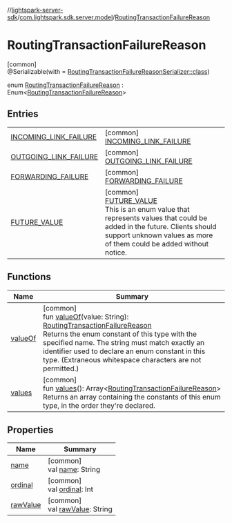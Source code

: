 //[lightspark-server-sdk](../../../index.md)/[com.lightspark.sdk.server.model](../index.md)/[RoutingTransactionFailureReason](index.md)

# RoutingTransactionFailureReason

[common]\
@Serializable(with = [RoutingTransactionFailureReasonSerializer::class](../-routing-transaction-failure-reason-serializer/index.md))

enum [RoutingTransactionFailureReason](index.md) : Enum&lt;[RoutingTransactionFailureReason](index.md)&gt;

## Entries

| | |
|---|---|
| [INCOMING_LINK_FAILURE](-i-n-c-o-m-i-n-g_-l-i-n-k_-f-a-i-l-u-r-e/index.md) | [common]<br>[INCOMING_LINK_FAILURE](-i-n-c-o-m-i-n-g_-l-i-n-k_-f-a-i-l-u-r-e/index.md) |
| [OUTGOING_LINK_FAILURE](-o-u-t-g-o-i-n-g_-l-i-n-k_-f-a-i-l-u-r-e/index.md) | [common]<br>[OUTGOING_LINK_FAILURE](-o-u-t-g-o-i-n-g_-l-i-n-k_-f-a-i-l-u-r-e/index.md) |
| [FORWARDING_FAILURE](-f-o-r-w-a-r-d-i-n-g_-f-a-i-l-u-r-e/index.md) | [common]<br>[FORWARDING_FAILURE](-f-o-r-w-a-r-d-i-n-g_-f-a-i-l-u-r-e/index.md) |
| [FUTURE_VALUE](-f-u-t-u-r-e_-v-a-l-u-e/index.md) | [common]<br>[FUTURE_VALUE](-f-u-t-u-r-e_-v-a-l-u-e/index.md)<br>This is an enum value that represents values that could be added in the future. Clients should support unknown values as more of them could be added without notice. |

## Functions

| Name | Summary |
|---|---|
| [valueOf](value-of.md) | [common]<br>fun [valueOf](value-of.md)(value: String): [RoutingTransactionFailureReason](index.md)<br>Returns the enum constant of this type with the specified name. The string must match exactly an identifier used to declare an enum constant in this type. (Extraneous whitespace characters are not permitted.) |
| [values](values.md) | [common]<br>fun [values](values.md)(): Array&lt;[RoutingTransactionFailureReason](index.md)&gt;<br>Returns an array containing the constants of this enum type, in the order they're declared. |

## Properties

| Name | Summary |
|---|---|
| [name](../-withdrawal-request-status/-f-u-t-u-r-e_-v-a-l-u-e/index.md#-372974862%2FProperties%2F-1086033721) | [common]<br>val [name](../-withdrawal-request-status/-f-u-t-u-r-e_-v-a-l-u-e/index.md#-372974862%2FProperties%2F-1086033721): String |
| [ordinal](../-withdrawal-request-status/-f-u-t-u-r-e_-v-a-l-u-e/index.md#-739389684%2FProperties%2F-1086033721) | [common]<br>val [ordinal](../-withdrawal-request-status/-f-u-t-u-r-e_-v-a-l-u-e/index.md#-739389684%2FProperties%2F-1086033721): Int |
| [rawValue](raw-value.md) | [common]<br>val [rawValue](raw-value.md): String |
